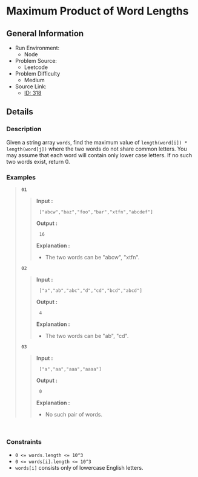 # Maximum Product of Word Lengths

## General Information

- Run Environment:
  - Node
- Problem Source:
  - Leetcode
- Problem Difficulty
  - Medium
- Source Link:
  - [ID: 318](https://leetcode.com/problems/maximum-product-of-word-lengths/)

## Details

### Description

Given a string array `words`, find the maximum value of `length(word[i]) * length(word[j])` where the two words do not share common letters. You may assume that each word will contain only lower case letters. If no such two words exist, return 0.
&nbsp;

### Examples

> **`01`**
>>**Input :**
>>
>>      ["abcw","baz","foo","bar","xtfn","abcdef"]
>>
>>**Output :**
>>
>>      16
>>
>>**Explanation :**
>>
>> - The two words can be "abcw", "xtfn".
>
> **`02`**
>>**Input :**
>>
>>      ["a","ab","abc","d","cd","bcd","abcd"]
>>
>>**Output :**
>>
>>      4
>>
>>**Explanation :**
>>
>> - The two words can be "ab", "cd".
>>
>
> **`03`**
>>**Input :**
>>
>>      ["a","aa","aaa","aaaa"]
>>
>>**Output :**
>>
>>      0
>>
>>**Explanation :**
>>
>> - No such pair of words.
>>
>

&nbsp;

### Constraints

- `0 <= words.length <= 10^3`
- `0 <= words[i].length <= 10^3`
- `words[i]` consists only of lowercase English letters.
